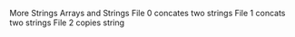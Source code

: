 More Strings Arrays and Strings
File 0 concates two strings
File 1 concats two strings
File 2 copies string


